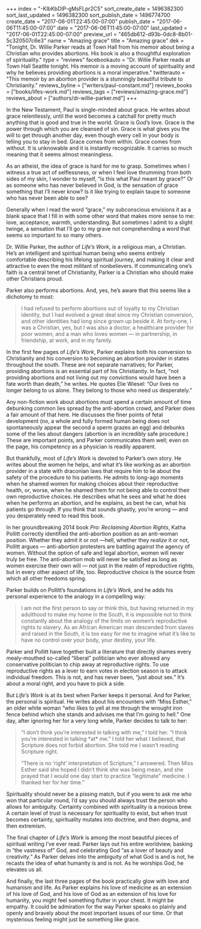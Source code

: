 +++
index = "-KlbKbDlP-gMsFLpr2C5"
sort_create_date = 1496382300
sort_last_updated = 1496382300
sort_publish_date = 1496774700
create_date = "2017-06-01T22:45:00-07:00"
publish_date = "2017-06-06T11:45:00-07:00"
date = "2017-06-06T11:45:00-07:00"
last_updated = "2017-06-01T22:45:00-07:00"
preview_url = "465db612-d93b-0dc8-8b01-5c320507c6e3"
name = "Amazing grace"
title = "Amazing grace"
dek = "Tonight, Dr. Willie Parker reads at Town Hall from his memoir about being a Christian who provides abortions. His book is also a thoughtful exploration of spirituality."
type = "reviews"
facebookauto = "Dr. Willie Parker reads at Town Hall Seattle tonight. His memoir is a moving account of spirituality and why he believes providing abortions is a moral imperative."
twitterauto = "This memoir by an abortion provider is a stunningly beautiful tribute to Christianity."
reviews_byline = ["writers/paul-constant.md"]
reviews_books = ["books/lifes-work.md"]
reviews_tags = ["reviews/amazing-grace.md"]
reviews_about = ["authors/dr-willie-parker.md"]
+++

In the New Testament, Paul is single-minded about grace. He writes about grace relentlessly, until the word becomes a catchall for pretty much anything that is good and true in the world. Grace is God’s love. Grace is the power through which you are cleansed of sin. Grace is what gives you the will to get through another day, even though every cell in your body is telling you to stay in bed. Grace comes from within. Grace comes from without. It is unknowable and it is instantly recognizable. It  carries so much meaning that it seems almost meaningless.

As an atheist, the idea of grace is hard for me to grasp. Sometimes when I witness a true act of selflessness, or when I feel love thrumming from both sides of my skin, I wonder to myself, “is this what Paul meant by grace?” Or as someone who has never believed in God, is the sensation of grace something that I’ll never know? Is it like trying to explain taupe to someone who has never been able to see? 

Generally when I read the word “grace,” my subconscious envisions it as a blank space that I fill in with some other word that makes more sense to me: love, acceptance, warmth, understanding. But sometimes I admit to a slight twinge, a sensation that I’ll go to my grave not comprehending a word that seems so important to so many others.

<div class="break"></div>

Dr. Willie Parker, the author of *Life’s Work*, is a religious man, a Christian. He’s an intelligent and spiritual human being who seems entirely comfortable describing his lifelong spiritual journey, and making it clear and attractive to even the most militant of nonbelievers. If communicating one’s faith is a central tenet of Christianity, Parker is a Christian who should make other Christians proud. 

Parker also performs abortions. And, yes, he’s aware that this seems like a dichotomy to most:

<blockquote>I had refused to perform abortions out of loyalty to my Christian identity, but I had evolved a great deal since my Christian conversion, and other identities had long since grown up beside it. At forty-one, I was a Christian, yes, but I was also a doctor, a healthcare provider for poor women, and a man who loves women — in partnership, in friendship, at work, and in my family.</blockquote>

In the first few pages of *Life’s Work*, Parker explains both his conversion to Christianity and his conversion to becoming an abortion provider in states throughout the south. These are not separate narratives; for Parker, providing abortions is an essential part of his Christianity. In fact, “not providing abortions and not living out my convictions would have been a fate worth than death,” he writes. He quotes Elie Wiesel: “Our lives no longer belong to us alone. They belong to those who need us desperately.”

Any non-fiction work about abortions must spend a certain amount of time debunking common lies spread by the anti-abortion crowd, and Parker does a fair amount of that here. He discusses the finer points of fetal development (no, a whole and fully formed human being does not spontaneously appear the second a sperm grazes an egg) and debunks some of the lies about dangers (abortion is an incredibly safe procedure.) These are important points, and Parker communicates them well; even on the page, his competency as a physician is readily apparent.

But thankfully, most of *Life’s Work* is devoted to Parker’s own story. He writes about the women he helps, and what it’s like working as an abortion provider in a state with draconian laws that require him to lie about the safety of the procedure to his patients. He admits to long-ago moments when he shamed women for making choices about their reproductive health, or, worse, when he shamed them for not being able to control their own reproductive choices. He describes what he sees and what he does when he performs an abortion, and he explains, as best he can, what his patients go through. If you think that sounds ghastly, you’re wrong — and you desperately need to read this book.

<div class="break"></div>


In her groundbreaking 2014 book *Pro: Reclaiming Abortion Rights*, Katha Pollitt correctly identified the anti-abortion position as an anti-woman position. Whether they admit it or not —hell, whether they *realize* it or not, Pollitt argues — anti-abortion protesters are battling against the agency of women. Without the option of safe and legal abortion, women will never truly be free. The anti-abortion mob will never be satisfied as long as women exercise their own will — not just in the realm of reproductive rights, but in every other aspect of life, too. Reproductive choice is the source from which all other freedoms spring.

Parker builds on Pollitt’s foundations in *Life’s Work*, and he adds his personal experience to the analogy in a compelling way:

<blockquote>I am not the first person to say or think this, but having returned in my adulthood to make my home in the South, it is impossible not to think constantly about the analogy of the limits on women’s reproductive rights to slavery. As an African American man descended from slaves and raised in the South, it is too easy for me to imagine what it’s like to have no control over your body, your destiny, your life.</blockquote>

Parker and Pollitt have together built a literature that directly shames every mealy-mouthed so-called “liberal” politician who ever allowed any conservative politician to chip away at reproductive rights. To use reproductive rights as a lever to earn votes in election season is to attack individual freedom. This is not, and has never been, “just about sex.” It’s about a moral right, and you have to pick a side.

<div class="break"></div>


But *Life’s Work* is at its best when Parker keeps it personal. And for Parker, the personal is spiritual. He writes about his encounters with “Miss Esther,” an older white woman “who likes to yell at me through the wrought iron fence behind which she stands and advises me that I’m going to hell.” One day, after ignoring her for a very long while, Parker decides to talk to her:

<blockquote><p>“I don’t think you’re interested in talking with me,” I told her. “I think you’re interested in talking *at* me.” I told her what I believed, that Scripture does not forbid abortion. She told me I wasn’t reading Scripture right.</p>

<p>”There is no ‘right’ interpretation of Scripture,” I answered. Then Miss Esther said she hoped I didn’t think she was being mean, and she prayed that I would one day start to practice “legitimate” medicine. I thanked her for her time.”</p></blockquote>

Spirituality should never be a pissing match, but if you were to ask me who won that particular round, I’d say you should always trust the person who allows for ambiguity. Certainty combined with spirituality is a noxious brew. A certain level of trust is necessary for spirituality to exist, but when trust becomes certainty, spirituality mutates into doctrine, and then dogma, and then extremism.

The final chapter of *Life’s Work* is among the most beautiful pieces of spiritual writing I’ve ever read. Parker lays out his entire worldview, basking in “the vastness of” God, and celebrating God “as a lover of beauty and creativity.” As Parker delves into the ambiguity of what God is and is not, he recasts the idea of what humanity is and is not. As he worships God, he elevates us all.

And finally, the last three pages of the book practically glow with love and humanism and life. As Parker explains his love of medicine as an extension of his love of God, and his love of God as an extension of his love for humanity, you might feel something flutter in your chest. It might be empathy. It could be admiration for the way Parker speaks so plainly and openly and bravely about the most important issues of our time. Or that mysterious feeling might just be something like grace.
